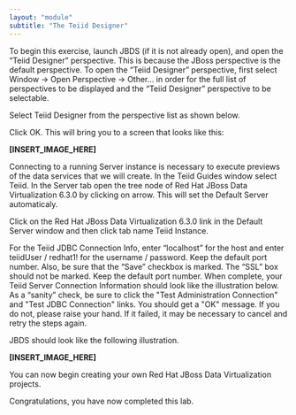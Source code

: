 ```yaml
---
layout: "module"
subtitle: "The Teiid Designer"
---
```


To begin this exercise, launch JBDS (if it is not already open), and open the “Teiid Designer” perspective. This is because the JBoss perspective is the default perspective. To open the “Teiid Designer” perspective, first select Window → Open Perspective → Other…​ in order for the full list of perspectives to be displayed and the “Teiid Designer” perspective to be selectable.

Select Teiid Designer from the perspective list as shown below.

Click OK. This will bring you to a screen that looks like this:

**[INSERT_IMAGE_HERE]**

Connecting to a running Server instance is necessary to execute previews of the data services that we will create. In the Teiid Guides window select Teiid. In the Server tab open the tree node of Red Hat JBoss Data Virtualization 6.3.0 by clicking on arrow. This will set the Default Server automaticaly.

Click on the Red Hat JBoss Data Virtualization 6.3.0 link in the Default Server window and then click tab name Teiid Instance.

For the Teiid JDBC Connection Info, enter “localhost” for the host and enter teiidUser / redhat1! for the username / password. Keep the default port number. Also, be sure that the “Save” checkbox is marked. The “SSL” box should not be marked. Keep the default port number. When complete, your Teiid Server Connection Information should look like the illustration below. As a “sanity” check, be sure to click the "Test Administration Connection" and "Test JDBC Connection" links. You should get a "OK" message. If you do not, please raise your hand. If it failed, it may be necessary to cancel and retry the steps again.

JBDS should look like the following illustration.

**[INSERT_IMAGE_HERE]**

You can now begin creating your own Red Hat JBoss Data Virtualization projects.

Congratulations, you have now completed this lab.
